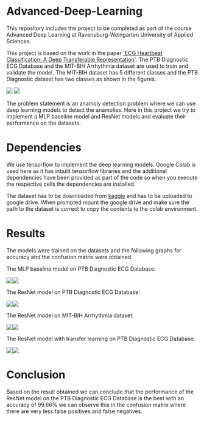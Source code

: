 # Advanced-Deep-Learning
This repository includes the project to be completed as part of the course Advanced Deep Learning at Ravensburg-Weingarten University of Applied Sciences.

This project is based on the work in the paper ['ECG Heartbeat Classification: A Deep Transferable Representation'](https://arxiv.org/abs/1805.00794). The PTB Diagnostic ECG Database and the MIT-BIH Arrhythmia dataset are used to train and validate the model. The MIT-BIH dataset has 5 different classes and the PTB Diagnostic dataset has two classes as shown in the figures.

![](mit.png) ![](ptb.png)

The problem statement is an anamoly detection problem where we can use deep learning models to detect the anamolies. Here in this project we try to implement a MLP baseline model and ResNet models and evaluate their performance on the datasets.

# Dependencies

We use tensorflow to implement the deep learning models. Google Colab is used here as it has inbuilt tensorflow libraries and the additional dependencies have been provided as part of the code so when you execute the respective cells the dependencies are installed.

The dataset has to be downloaded from [kaggle](https://www.kaggle.com/shayanfazeli/heartbeat) and has to be uploaded to google drive. When prompted mount the google drive and make sure the path to the dataset is correct to copy the contents to the colab environment.


# Results

The models were trained on the datasets and the following graphs for accuracy and the confusion matrix were obtained.

The MLP baseline model on PTB Diagnostic ECG Database:

![](model_acc.png)![](model_con.png)

The ResNet model on PTB Diagnostic ECG Database:

![](res_acc.png)![](res_con.png)

The ResNet model on MIT-BIH Arrhythmia dataset:

![](resptb_acc.png)![](resptb_con.png)

The ResNet model with transfer learning on PTB Diagnostic ECG Database:

![](restl_acc.png)![](restl_con.png)

# Conclusion

Based on the result obtained we can conclude that the performance of the ResNet model on the PTB Diagnostic ECG Database is the best with an accuracy of 99.66% we can observe this in the confusion matrix where there are very less false positives and false negatives.
